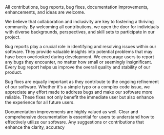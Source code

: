All contributions, bug reports, bug fixes, documentation improvements, enhancements, and ideas are welcome.
<p>We believe that collaboration and inclusivity are key to fostering a thriving community. By welcoming all contributions, we open the door for individuals with diverse backgrounds, perspectives, and skill sets to participate in our project.</p><p>Bug reports play a crucial role in identifying and resolving issues within our software. They provide valuable insights into potential problems that may have been overlooked during development. We encourage users to report any bugs they encounter, no matter how small or seemingly insignificant. Every bug report helps us improve the overall quality and stability of our product.</p><p>Bug fixes are equally important as they contribute to the ongoing refinement of our software. Whether it's a simple typo or a complex code issue, we appreciate any effort made to address bugs and make our software more reliable. These fixes not only benefit the immediate user but also enhance the experience for all future users.</p><p>Documentation improvements are highly valued as well. Clear and comprehensive documentation is essential for users to understand how to effectively utilize our software. Any suggestions or contributions that enhance the clarity, accuracy</p>
